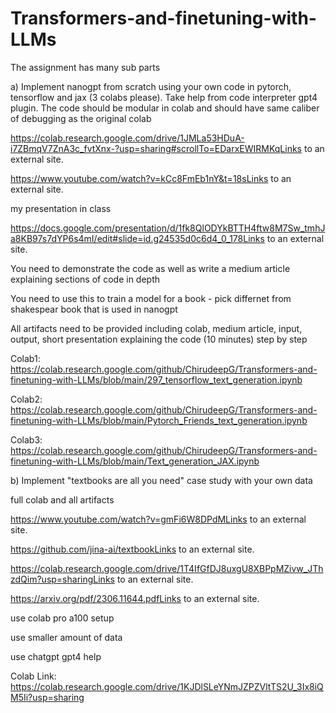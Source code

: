 # Transformers-and-finetuning-with-LLMs

The assignment has many sub parts

 

a) Implement nanogpt from scratch using your own code in pytorch, tensorflow and jax (3 colabs please). Take help from code interpreter gpt4 plugin. The code should be modular in colab and should have same caliber of debugging as the original colab 

 

https://colab.research.google.com/drive/1JMLa53HDuA-i7ZBmqV7ZnA3c_fvtXnx-?usp=sharing#scrollTo=EDarxEWIRMKqLinks to an external site.

https://www.youtube.com/watch?v=kCc8FmEb1nY&t=18sLinks to an external site.


my presentation in class

https://docs.google.com/presentation/d/1fk8QlODYkBTTH4ftw8M7Sw_tmhJa8KB97s7dYP6s4mI/edit#slide=id.g24535d0c6d4_0_178Links to an external site.

 

You need to demonstrate the code as well as write a medium article explaining sections of code in depth

 

You need to use this to train a model for a book - pick differnet from shakespear book that is used in nanogpt

All artifacts need to be provided including colab, medium article, input, output, short presentation explaining the code (10 minutes) step by step

Colab1: https://colab.research.google.com/github/ChirudeepG/Transformers-and-finetuning-with-LLMs/blob/main/297_tensorflow_text_generation.ipynb

Colab2: https://colab.research.google.com/github/ChirudeepG/Transformers-and-finetuning-with-LLMs/blob/main/Pytorch_Friends_text_generation.ipynb

Colab3: https://colab.research.google.com/github/ChirudeepG/Transformers-and-finetuning-with-LLMs/blob/main/Text_generation_JAX.ipynb

 

b) Implement "textbooks are all you need" case study with your own data

full colab and all artifacts

https://www.youtube.com/watch?v=gmFi6W8DPdMLinks to an external site.


 

https://github.com/jina-ai/textbookLinks to an external site.

 

https://colab.research.google.com/drive/1T4IfGfDJ8uxgU8XBPpMZivw_JThzdQim?usp=sharingLinks to an external site.

 

https://arxiv.org/pdf/2306.11644.pdfLinks to an external site.

 

use colab pro a100 setup

 

use smaller amount of data

 

use chatgpt gpt4 help 

Colab Link: https://colab.research.google.com/drive/1KJDlSLeYNmJZPZVltTS2U_3Ix8iQM5Ii?usp=sharing


